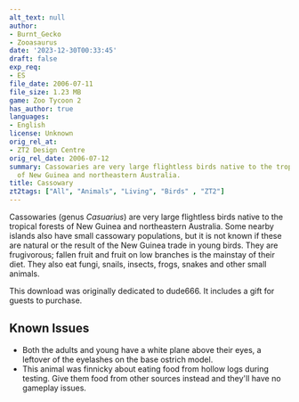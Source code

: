 ```yaml
---
alt_text: null
author:
- Burnt_Gecko
- Zooasaurus
date: '2023-12-30T00:33:45'
draft: false
exp_req:
- ES
file_date: 2006-07-11
file_size: 1.23 MB
game: Zoo Tycoon 2
has_author: true
languages:
- English
license: Unknown
orig_rel_at:
- ZT2 Design Centre
orig_rel_date: 2006-07-12
summary: Cassowaries are very large flightless birds native to the tropical forests
  of New Guinea and northeastern Australia.
title: Cassowary
zt2tags: ["All", "Animals", "Living", "Birds" , "ZT2"]
---
```

Cassowaries (genus *Casuarius*) are very large flightless birds native to the tropical forests of New Guinea and northeastern Australia. Some nearby islands also have small cassowary populations, but it is not known if these are natural or the result of the New Guinea trade in young birds. They are frugivorous; fallen fruit and fruit on low branches is the mainstay of their diet. They also eat fungi, snails, insects, frogs, snakes and other small animals.

This download was originally dedicated to dude666. It includes a gift for guests to purchase.

## Known Issues

- Both the adults and young have a white plane above their eyes, a leftover of the eyelashes on the base ostrich model.
- This animal was finnicky about eating food from hollow logs during testing. Give them food from other sources instead and they'll have no gameplay issues.